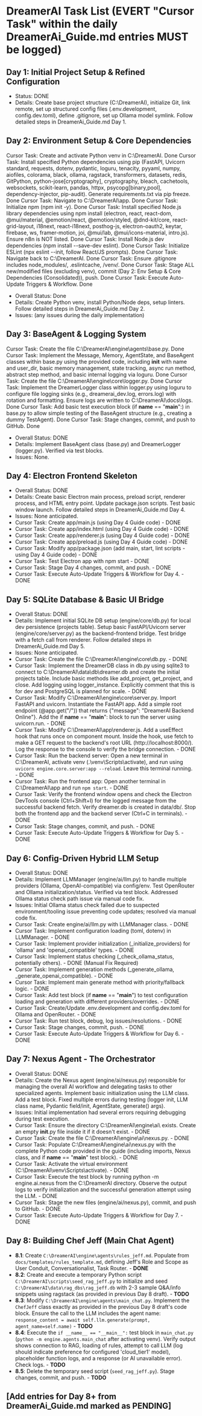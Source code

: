 # DreamerAI Task List (EVERT "Cursor Task" within the daily DreamerAi_Guide.md entries MUST be logged)

## Day 1: Initial Project Setup & Refined Configuration
* Status: DONE
* Details: Create base project structure (C:\DreamerAI\), initialize Git, link remote, set up structured config files (.env.development, config.dev.toml), define .gitignore, set up Ollama model symlink. Follow detailed steps in DreamerAi_Guide.md Day 1.

## Day 2: Environment Setup & Core Dependencies
Cursor Task: Create and activate Python venv in C:\DreamerAI\.
Done
Cursor Task: Install specified Python dependencies using pip (FastAPI, Uvicorn standard, requests, dotenv, pydantic, loguru, tenacity, pyyaml, numpy, aiofiles, colorama, black, ollama, ragstack, transformers, datasets, redis, GitPython, python-jose[cryptography], cryptography, bleach, cachetools, websockets, scikit-learn, pandas, httpx, psycopg[binary,pool], dependency-injector, pip-audit). Generate requirements.txt via pip freeze.
Done
Cursor Task: Navigate to C:\DreamerAI\app\.
Done
Cursor Task: Initialize npm (npm init -y).
Done
Cursor Task: Install specified Node.js library dependencies using npm install (electron, react, react-dom, @mui/material, @emotion/react, @emotion/styled, @dnd-kit/core, react-grid-layout, i18next, react-i18next, posthog-js, electron-oauth2, keytar, firebase, ws, framer-motion, joi, @mui/lab, @mui/icons-material, intro.js). Ensure n8n is NOT listed.
Done
Cursor Task: Install Node.js dev dependencies (npm install --save-dev eslint).
Done
Cursor Task: Initialize ESLint (npx eslint --init, follow React/JS prompts).
Done
Cursor Task: Navigate back to C:\DreamerAI\.
Done
Cursor Task: Ensure .gitignore includes node_modules/, .eslintcache, /venv/.
Done
Cursor Task: Stage ALL new/modified files (excluding venv), commit (Day 2: Env Setup & Core Dependencies (Consolidated)), push.
Done
Cursor Task: Execute Auto-Update Triggers & Workflow.
Done
* Overall Status: Done
* Details: Create Python venv, install Python/Node deps, setup linters. Follow detailed steps in DreamerAi_Guide.md Day 2.
* Issues: (any issues during the daily implementation)

## Day 3: BaseAgent & Logging System
Cursor Task: Create the file C:\DreamerAI\engine\agents\base.py.
Done
Cursor Task: Implement the Message, Memory, AgentState, and BaseAgent classes within base.py using the provided code, including __init__ with name and user_dir, basic memory management, state tracking, async run method, abstract step method, and basic internal logging via loguru.
Done
Cursor Task: Create the file C:\DreamerAI\engine\core\logger.py.
Done
Cursor Task: Implement the DreamerLogger class within logger.py using loguru to configure file logging sinks (e.g., dreamerai_dev.log, errors.log) with rotation and formatting. Ensure logs are written to C:\DreamerAI\docs\logs\.
Done
Cursor Task: Add basic test execution block (if __name__ == "__main__":) in base.py to allow simple testing of the BaseAgent structure (e.g., creating a dummy TestAgent).
Done
Cursor Task: Stage changes, commit, and push to GitHub.
Done
* Overall Status: DONE
* Details: Implement BaseAgent class (base.py) and DreamerLogger (logger.py). Verified via test blocks.
* Issues: None.

## Day 4: Electron Frontend Skeleton
* Overall Status: DONE
* Details: Create basic Electron main process, preload script, renderer process, and HTML entry point. Update package.json scripts. Test basic window launch. Follow detailed steps in DreamerAi_Guide.md Day 4.
* Issues: None anticipated.
*   Cursor Task: Create app/main.js (using Day 4 Guide code) - DONE
*   Cursor Task: Create app/index.html (using Day 4 Guide code) - DONE
*   Cursor Task: Create app/renderer.js (using Day 4 Guide code) - DONE
*   Cursor Task: Create app/preload.js (using Day 4 Guide code) - DONE
*   Cursor Task: Modify app/package.json (add main, start, lint scripts - using Day 4 Guide code) - DONE
*   Cursor Task: Test Electron app with npm start - DONE
*   Cursor Task: Stage Day 4 changes, commit, and push. - DONE
*   Cursor Task: Execute Auto-Update Triggers & Workflow for Day 4. - DONE

## Day 5: SQLite Database & Basic UI Bridge
* Overall Status: DONE
* Details: Implement initial SQLite DB setup (engine/core/db.py) for local dev persistence (projects table). Setup basic FastAPI/Uvicorn server (engine/core/server.py) as the backend-frontend bridge. Test bridge with a fetch call from renderer. Follow detailed steps in DreamerAi_Guide.md Day 5.
* Issues: None anticipated.
*   Cursor Task: Create the file C:\DreamerAI\engine\core\db.py. - DONE
*   Cursor Task: Implement the DreamerDB class in db.py using sqlite3 to connect to C:\DreamerAI\data\db\dreamer.db and create the initial projects table. Include basic methods like add_project, get_project, and close. Add logging using logger_instance. Explicitly comment that this is for dev and PostgreSQL is planned for scale. - DONE
*   Cursor Task: Modify C:\DreamerAI\engine\core\server.py. Import FastAPI and uvicorn. Instantiate the FastAPI app. Add a simple root endpoint (@app.get("/")) that returns {"message": "DreamerAI Backend Online"}. Add the if __name__ == "__main__": block to run the server using uvicorn.run. - DONE
*   Cursor Task: Modify C:\DreamerAI\app\renderer.js. Add a useEffect hook that runs once on component mount. Inside the hook, use fetch to make a GET request to the backend's root URL (http://localhost:8000/). Log the response to the console to verify the bridge connection. - DONE
*   Cursor Task: Run the backend server: Open a new terminal in C:\DreamerAI, activate venv (.\venv\Scripts\activate), and run using `uvicorn engine.core.server:app --reload`. Leave this terminal running. - DONE
*   Cursor Task: Run the frontend app: Open another terminal in C:\DreamerAI\app and run `npm start`. - DONE
*   Cursor Task: Verify the frontend window opens and check the Electron DevTools console (Ctrl+Shift+I) for the logged message from the successful backend fetch. Verify dreamer.db is created in data/db/. Stop both the frontend app and the backend server (Ctrl+C in terminals). - DONE
*   Cursor Task: Stage changes, commit, and push. - DONE
*   Cursor Task: Execute Auto-Update Triggers & Workflow for Day 5. - DONE

## Day 6: Config-Driven Hybrid LLM Setup
* Overall Status: DONE
* Details: Implement LLMManager (engine/ai/llm.py) to handle multiple providers (Ollama, OpenAI-compatible) via config/env. Test OpenRouter and Ollama initialization/status. Verified via test block. Addressed Ollama status check path issue via manual code fix.
* Issues: Initial Ollama status check failed due to suspected environment/tooling issue preventing code updates; resolved via manual code fix.
*   Cursor Task: Create engine/ai/llm.py with LLMManager class. - DONE
*   Cursor Task: Implement configuration loading (toml, dotenv) in LLMManager. - DONE
*   Cursor Task: Implement provider initialization (_initialize_providers) for 'ollama' and 'openai_compatible' types. - DONE
*   Cursor Task: Implement status checking (_check_ollama_status, potentially others). - DONE (Manual Fix Required)
*   Cursor Task: Implement generation methods (_generate_ollama, _generate_openai_compatible). - DONE
*   Cursor Task: Implement main generate method with priority/fallback logic. - DONE
*   Cursor Task: Add test block (if __name__ == "__main__") to test configuration loading and generation with different providers/overrides. - DONE
*   Cursor Task: Create/Update .env.development and config.dev.toml for Ollama and OpenRouter. - DONE
*   Cursor Task: Run test block, debug, log issues/resolutions. - DONE
*   Cursor Task: Stage changes, commit, push. - DONE
*   Cursor Task: Execute Auto-Update Triggers & Workflow for Day 6. - DONE

## Day 7: Nexus Agent - The Orchestrator
* Overall Status: DONE
* Details: Create the Nexus agent (engine/ai/nexus.py) responsible for managing the overall AI workflow and delegating tasks to other specialized agents. Implement basic initialization using the LLM class. Add a test block. Fixed multiple errors during testing (logger init, LLM class name, Pydantic field/init, AgentState, generate() args).
* Issues: Initial implementation had several errors requiring debugging during test execution.
*   Cursor Task: Ensure the directory C:\DreamerAI\engine\ai\ exists. Create an empty __init__.py file inside it if it doesn't exist. - DONE
*   Cursor Task: Create the file C:\DreamerAI\engine\ai\nexus.py. - DONE
*   Cursor Task: Populate C:\DreamerAI\engine\ai\nexus.py with the complete Python code provided in the guide (including imports, Nexus class, and if __name__ == "__main__" test block). - DONE
*   Cursor Task: Activate the virtual environment (C:\DreamerAI\venv\Scripts\activate). - DONE
*   Cursor Task: Execute the test block by running python -m engine.ai.nexus from the C:\DreamerAI directory. Observe the output logs to verify initialization and the successful generation attempt using the LLM. - DONE
*   Cursor Task: Stage the new files (engine/ai/nexus.py), commit, and push to GitHub. - DONE
*   Cursor Task: Execute Auto-Update Triggers & Workflow for Day 7. - DONE

## Day 8: Building Chef Jeff (Main Chat Agent)
- **8.1**: Create `C:\DreamerAI\engine\agents\rules_jeff.md`. Populate from `docs/templates/rules_template.md`, defining Jeff's Role and Scope as User Conduit, Conversationalist, Task Router. - **DONE**
- **8.2**: Create and execute a temporary Python script `C:\DreamerAI\scripts\seed_rag_jeff.py` to initialize and seed `C:\DreamerAI\data\rag_dbs\rag_jeff.db` with 2-3 sample Q&A/info snippets using ragstack (as provided in previous Day 8 draft). - **TODO**
- **8.3**: Modify `C:\DreamerAI\engine\agents\main_chat.py`. Implement the `ChefJeff` class exactly as provided in the previous Day 8 draft's code block. Ensure the call to the LLM includes the agent name: `response_content = await self.llm.generate(prompt, agent_name=self.name)` - **TODO**
- **8.4**: Execute the `if __name__ == "__main__":` test block in `main_chat.py` (`python -m engine.agents.main_chat` after activating venv). Verify output shows connection to RAG, loading of rules, attempt to call LLM (log should indicate preference for configured 'cloud_tier1' model), placeholder function logs, and a response (or AI unavailable error). Check logs. - **TODO**
- **8.5**: Delete the temporary seed script (`seed_rag_jeff.py`). Stage changes, commit, and push. - **TODO**

## [Add entries for Day 8+ from DreamerAi_Guide.md marked as PENDING]
